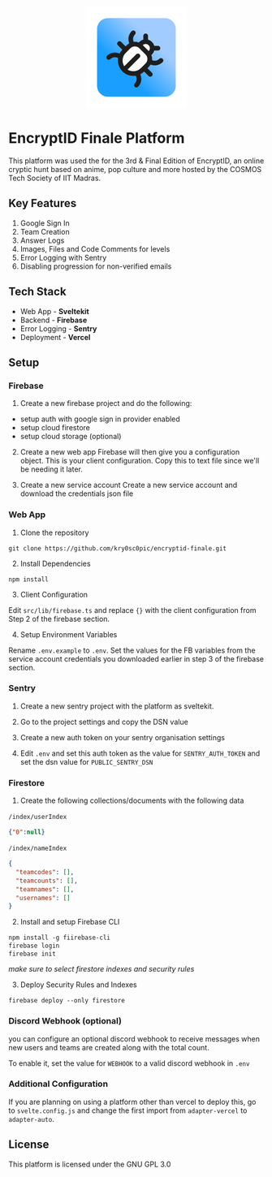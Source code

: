 <center>
<img src="static/icon.png" height="200">
</center>

# EncryptID Finale Platform
This platform was used the for the 3rd & Final Edition of EncryptID, an online cryptic hunt based on anime, pop culture and more hosted by the COSMOS Tech Society of IIT Madras.

## Key Features
1. Google Sign In
2. Team Creation
3. Answer Logs
4. Images, Files and Code Comments for levels
5. Error Logging with Sentry
6. Disabling progression for non-verified emails

## Tech Stack
- Web App - **Sveltekit**
- Backend - **Firebase**
- Error Logging - **Sentry**
- Deployment - **Vercel**

## Setup 
### Firebase
1. Create a new firebase project and do the following:
- setup auth with google sign in provider enabled
- setup cloud firestore
- setup cloud storage (optional)

2. Create a new web app
Firebase will then give you a configuration object. This is your client configuration. Copy this to text file since we'll be needing it later.

3. Create a new service account
Create a new service account and download the credentials json file

### Web App
1. Clone the repository
```
git clone https://github.com/kry0sc0pic/encryptid-finale.git
```

2. Install Dependencies
```
npm install
```

3. Client Configuration

Edit `src/lib/firebase.ts` and replace `{}` with the client configuration from Step 2 of the firebase section.

4. Setup Environment Variables

Rename `.env.example` to `.env`. Set the values for the FB variables from the service account credentials you downloaded earlier in  step 3 of the firebase section.

### Sentry
1. Create a new sentry project with the platform as sveltekit.

2. Go to the project settings and copy the DSN value

3. Create a new auth token on your sentry organisation settings

4. Edit `.env` and set this auth token as the value for `SENTRY_AUTH_TOKEN` and set the dsn value for `PUBLIC_SENTRY_DSN`

### Firestore
1. Create the following collections/documents with the following data

`/index/userIndex`
```json
{"0":null}
```
`/index/nameIndex`
```json
{
  "teamcodes": [],
  "teamcounts": [],
  "teamnames": [],
  "usernames": []
}
```

2. Install and setup Firebase CLI
```
npm install -g fiirebase-cli
firebase login
firebase init
```
_make sure to select firestore indexes and security rules_

3. Deploy Security Rules and Indexes
```
firebase deploy --only firestore
```

### Discord Webhook (optional)
you can configure an optional discord webhook to receive messages when new users and teams are created along with the total count. 

To enable it, set the value for `WEBHOOK` to a valid discord webhook in `.env`

### Additional Configuration

If you are planning on using a platform other than vercel to deploy this, go to `svelte.config.js` and change the first import from `adapter-vercel` to `adapter-auto`.


## License
This platform is licensed under the GNU GPL 3.0